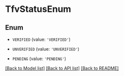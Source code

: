# TfvStatusEnum


## Enum

* `VERIFIED` (value: `'VERIFIED'`)

* `UNVERIFIED` (value: `'UNVERIFIED'`)

* `PENDING` (value: `'PENDING'`)

[[Back to Model list]](../README.md#documentation-for-models) [[Back to API list]](../README.md#documentation-for-api-endpoints) [[Back to README]](../README.md)



